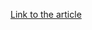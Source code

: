 [Link to the article](https://www.crowdstrike.com/en-us/blog/crowdstrike-falcon-aaa-award-100-accuracy-se-labs-q3/)
